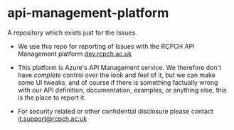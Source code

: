# api-management-platform
A repository which exists just for the Issues.

* We use this repo for reporting of Issues with the RCPCH API Management platform [dev.rcpch.ac.uk](dev.rcpch.ac.uk)

* This platform is Azure's API Management service. We therefore don't have *complete* control over the look and feel of it, but we can make some UI tweaks, and of course if there is something factually wrong with our API definition, documentation, examples, or anything else, this is the place to report it.  

* For security related or other confidential disclosure please contact it.support@rcpch.ac.uk  
